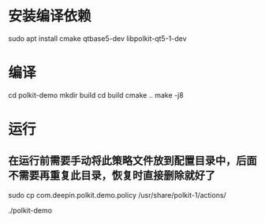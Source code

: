 # 安装编译依赖
sudo apt install cmake qtbase5-dev libpolkit-qt5-1-dev

# 编译
cd polkit-demo
mkdir build
cd build
cmake ..
make -j8

# 运行
## 在运行前需要手动将此策略文件放到配置目录中，后面不需要再重复此目录，恢复时直接删除就好了
sudo cp com.deepin.polkit.demo.policy /usr/share/polkit-1/actions/

./polkit-demo

